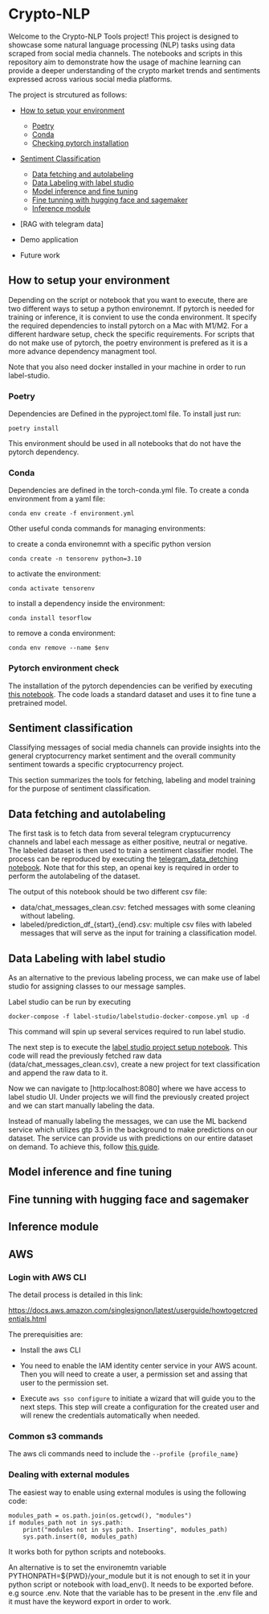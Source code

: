 # Crypto-NLP 

Welcome to the Crypto-NLP Tools project! This project is designed to showcase some natural language processing (NLP) tasks using data scraped from social media channels. The notebooks and scripts in this repository aim to demonstrate how the usage of machine learning can provide a deeper understanding of the crypto market trends and sentiments expressed across various social media platforms.

The project is strcutured as follows:

- [How to setup your environment](#how-to-setup-your-environment)
    - [Poetry](#poetry)
    - [Conda](#conda)
    - [Checking pytorch installation](#pytorch-environment-check)

- [Sentiment Classification](#sentiment-classification)
    - [Data fetching and autolabeling](#data-fetching-and-autolabeling)
    - [Data Labeling with label studio](#data-labeling-with-label-studio)
    - [Model inference and fine tuning](#model-inference-and-fine-tuning)
    - [Fine tunning with hugging face and sagemaker](#fine-tunning-with-hugging-face-and-sagemaker)
    - [Inference module](#inference-module)

- [RAG with telegram data]
- Demo application
- Future work

## How to setup your environment

Depending on the script or notebook that you want to execute, there are two different ways to setup a python environemnt.
If pytorch is needed for training or inference, it is convient to use the conda environment. It specify the required dependencies to install pytorch on a Mac with M1/M2. For a different hardware setup, check the specific requirements. For scripts that do not make use of pytorch, the poetry environment is prefered as it is a more advance dependency managment tool.

Note that you also need docker installed in your machine in order to run label-studio.

### Poetry

Dependencies are Defined in the pyproject.toml file. 
To install just run: 

```console
poetry install
```
This environment should be used in all notebooks that do not have the pytorch dependency.

### Conda

Dependencies are defined in the torch-conda.yml file.
To create a conda environment from a yaml file:

```console
conda env create -f environment.yml
```

Other useful conda commands for managing environments:

to create a conda environemnt with a specific python version

```console
conda create -n tensorenv python=3.10
```

to activate the environment:

```console
conda activate tensorenv
```

to install a dependency inside the environment:

```console
conda install tesorflow
```

to remove a conda environment:

```console
conda env remove --name $env
```

### Pytorch environment check

The installation of the pytorch dependencies can be verified by executing [this notebook](/notebooks/torch_test.ipynb). The code loads a standard dataset and uses it to fine tune a pretrained model.

## Sentiment classification

Classifying messages of social media channels can provide insights into the general cryptocurrency market sentiment and the overall community sentiment towards a specific cryptocurrency project. 

This section summarizes the tools for fetching, labeling and model training for the purpose of sentiment classification.

## Data fetching and autolabeling

The first task is to fetch data from several telegram cryptucurrency channels and label each message as either positive, neutral or negative. The labeled dataset is then used to train a sentiment classifier model. The process can be reproduced by executing the [telegram_data_detching notebook](/notebooks/telegram_data_fetching.ipynb). Note that for this step, an openai key is required in order to perform the autolabeling of the dataset. 

The output of this notebook should be two different csv file:

- data/chat_messages_clean.csv: fetched messages with some cleaning without labeling.
- labeled/prediction_df_{start}_{end}.csv: multiple csv files with labeled messages that will serve as the input for training a classification model.

## Data Labeling with label studio

As an alternative to the previous labeling process, we can make use of label studio for assigning classes to our message samples.

Label studio can be run by executing 

```console
docker-compose -f label-studio/labelstudio-docker-compose.yml up -d
```

This command will spin up several services required to run label studio.

The next step is to execute the [label studio project setup notebook](/notebooks/label-studio-setup.ipynb). This code will read the previously fetched raw data (data/chat_messages_clean.csv), create a new project for text classification and append the raw data to it.

Now we can navigate to [http:localhost:8080] where we have access to label studio UI. Under projects we will find the previously created project and we can start manually labeling the data.

Instead of manually labeling the messages, we can use the ML backend service which utilizes gtp 3.5 in the background to make predictions on our dataset. The service can provide us with predictions on our entire dataset on demand. To achieve this, follow [this guide](https://labelstud.io/blog/automate-data-labeling-with-llms-and-prompt-interface/).

## Model inference and fine tuning

## Fine tunning with hugging face and sagemaker

## Inference module



## AWS

### Login with AWS CLI

The detail process is detailed in this link:

https://docs.aws.amazon.com/singlesignon/latest/userguide/howtogetcredentials.html

The prerequisities are:

- Install the aws CLI

- You need to enable the IAM identity center service in your AWS acount. Then you will need to create a user, a permission set and assing that user to the permission set. 

- Execute `aws sso configure` to initiate a wizard that will guide you to the next steps. This step will create a configuration for the created user and will renew the credentials automatically when needed. 


### Common s3 commands

The aws cli commands need to include the `--profile {profile_name}`


### Dealing with external modules

The easiest way to enable using external modules is using the following code:

```
modules_path = os.path.join(os.getcwd(), "modules")
if modules_path not in sys.path:
    print("modules not in sys path. Inserting", modules_path)
    sys.path.insert(0, modules_path)
```

It works both for python scripts and notebooks. 

An alternative is to set the environemtn variable PYTHONPATH=${PWD}/your_module but it is not enough to set it in your python script or notebook with load_env(). It needs to be exported before. e.g source .env. Note that the variable has to be present in the .env file and it must have the keyword export in order to work.




